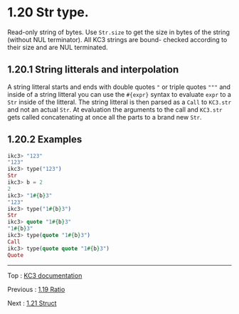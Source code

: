 # 1.20 Str type.

Read-only string of bytes. Use `Str.size` to get the size in bytes
of the string (without NUL terminator). All KC3 strings are bound-
checked according to their size and are NUL terminated.

## 1.20.1 String litterals and interpolation

A string litteral starts and ends with double quotes `"`
or triple quotes `"""` and inside of a string litteral you can use
the `#{expr}` syntax to evaluate `expr` to a `Str` inside of the
litteral. The string litteral is then parsed as a `Call` to `KC3.str`
and not an actual `Str`. At evaluation the arguments to the call
and `KC3.str` gets called concatenating at once all the parts to a
brand new `Str`.

## 1.20.2 Examples

```elixir
ikc3> "123"
"123"
ikc3> type("123")
Str
ikc3> b = 2
2
ikc3> "1#{b}3"
"123"
ikc3> type("1#{b}3")
Str
ikc3> quote "1#{b}3"
"1#{b}3"
ikc3> type(quote "1#{b}3")
Call
ikc3> type(quote quote "1#{b}3")
Quote
```

---

Top : [KC3 documentation](../)

Previous : [1.19 Ratio](1.19_Ratio)

Next : [1.21 Struct](1.21_Struct)
